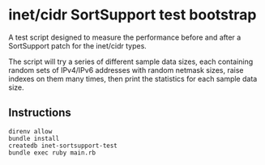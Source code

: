 # inet/cidr SortSupport test bootstrap

A test script designed to measure the performance before
and after a SortSupport patch for the inet/cidr types.

The script will try a series of different sample data
sizes, each containing random sets of IPv4/IPv6 addresses
with random netmask sizes, raise indexes on them many
times, then print the statistics for each sample data size.

## Instructions

```
direnv allow
bundle install
createdb inet-sortsupport-test
bundle exec ruby main.rb
```
